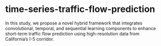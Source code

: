 # time-series-traffic-flow-prediction
 In this study, we propose a novel hybrid  framework that integrates convolutional, temporal, and sequential learning components to enhance  short-term traffic flow prediction using high-resolution data from California’s I-5 corridor.
